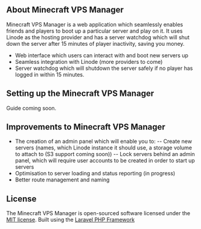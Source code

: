 ## About Minecraft VPS Manager

Minecraft VPS Manager is a web application which seamlessly enables friends and players to boot up a particular server and play on it. It uses Linode as the hosting provider and has a server watchdog which will shut down the server after 15 minutes of player inactivity, saving you money.

-   Web interface which users can interact with and boot new servers up
-   Seamless integration with Linode (more providers to come)
-   Server watchdog which will shutdown the server safely if no player has logged in within 15 minutes.

## Setting up the Minecraft VPS Manager

Guide coming soon.

## Improvements to Minecraft VPS Manager

-   The creation of an admin panel which will enable you to:
    -- Create new servers (names, which Linode instance it should use, a storage volume to attach to (S3 support coming soon))
    -- Lock servers behind an admin panel, which will require user accounts to be created in order to start up servers
-   Optimisation to server loading and status reporting (in progress)
-   Better route management and naming

<!-- ## Contributing

Thank you for considering contributing to the Laravel framework! The contribution guide can be found in the [Laravel documentation](https://laravel.com/docs/contributions). -->

## License

The Minecraft VPS Manager is open-sourced software licensed under the [MIT license](https://opensource.org/licenses/MIT).
Built using the [Laravel PHP Framework](https://laravel.com)
